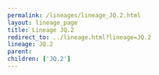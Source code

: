 ```yaml
---
permalink: /lineages/lineage_JQ.2.html
layout: lineage_page
title: Lineage JQ.2
redirect_to: ../lineage.html?lineage=JQ.2
lineage: JQ.2
parent: 
children: ['JQ.2']
---
```


